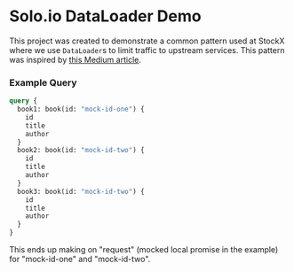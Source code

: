 # Solo.io DataLoader Demo

This project was created to demonstrate a common pattern used at StockX where we use `DataLoader`s to limit traffic to upstream services. This pattern was inspired by [this Medium article](https://xuorig.medium.com/the-graphql-dataloader-pattern-visualized-3064a00f319f).

### Example Query

```graphql
query {
  book1: book(id: "mock-id-one") {
    id
    title
    author
  }
  book2: book(id: "mock-id-two") {
    id
    title
    author
  }
  book3: book(id: "mock-id-two") {
    id
    title
    author
  }
}
```

This ends up making on "request" (mocked local promise in the example) for "mock-id-one" and "mock-id-two".

